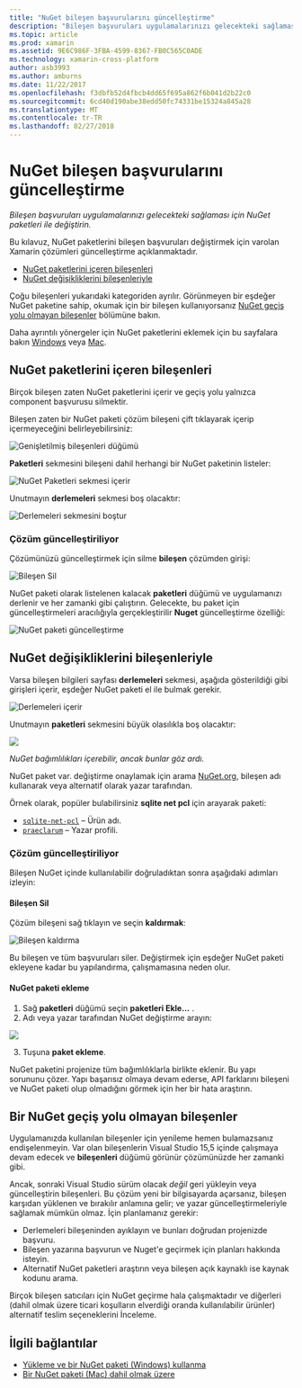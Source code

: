 ```yaml
---
title: "NuGet bileşen başvurularını güncelleştirme"
description: "Bileşen başvuruları uygulamalarınızı gelecekteki sağlaması için NuGet paketleri ile değiştirin."
ms.topic: article
ms.prod: xamarin
ms.assetid: 9E6C986F-3FBA-4599-8367-FB0C565C0ADE
ms.technology: xamarin-cross-platform
author: asb3993
ms.author: amburns
ms.date: 11/22/2017
ms.openlocfilehash: f3dbfb52d4fbcb4dd65f695a862f6b041d2b22c0
ms.sourcegitcommit: 6cd40d190abe38edd50fc74331be15324a845a28
ms.translationtype: MT
ms.contentlocale: tr-TR
ms.lasthandoff: 02/27/2018
---
```

# <a name="updating-component-references-to-nuget"></a>NuGet bileşen başvurularını güncelleştirme

_Bileşen başvuruları uygulamalarınızı gelecekteki sağlaması için NuGet paketleri ile değiştirin._

Bu kılavuz, NuGet paketlerini bileşen başvuruları değiştirmek için varolan Xamarin çözümleri güncelleştirme açıklanmaktadır.

- [NuGet paketlerini içeren bileşenleri](#contain)
- [NuGet değişikliklerini bileşenleriyle](#replace)

Çoğu bileşenleri yukarıdaki kategoriden ayrılır.
Görünmeyen bir eşdeğer NuGet paketine sahip, okumak için bir bileşen kullanıyorsanız [NuGet geçiş yolu olmayan bileşenler](#require-update) bölümüne bakın.

Daha ayrıntılı yönergeler için NuGet paketlerini eklemek için bu sayfalara bakın [Windows](https://docs.microsoft.com/nuget/quickstart/use-a-package) veya [Mac](https://docs.microsoft.com/visualstudio/mac/nuget-walkthrough).

<a name="contain" />

## <a name="components-that-contain-nuget-packages"></a>NuGet paketlerini içeren bileşenleri

Birçok bileşen zaten NuGet paketlerini içerir ve geçiş yolu yalnızca component başvurusu silmektir.

Bileşen zaten bir NuGet paketi çözüm bileşeni çift tıklayarak içerip içermeyeceğini belirleyebilirsiniz:

![Genişletilmiş bileşenleri düğümü](component-nuget-images/solution-sml.png)

**Paketleri** sekmesini bileşeni dahil herhangi bir NuGet paketinin listeler:

![NuGet Paketleri sekmesi içerir](component-nuget-images/packages-tab-sml.png)

Unutmayın **derlemeleri** sekmesi boş olacaktır:

![Derlemeleri sekmesini boştur](component-nuget-images/assemblies-tab-empty-sml.png)

### <a name="updating-the-solution"></a>Çözüm güncelleştiriliyor

Çözümünüzü güncelleştirmek için silme **bileşen** çözümden girişi:

![Bileşen Sil](component-nuget-images/delete-component-sml.png)

NuGet paketi olarak listelenen kalacak **paketleri** düğümü ve uygulamanızı derlenir ve her zamanki gibi çalıştırın. Gelecekte, bu paket için güncelleştirmeleri aracılığıyla gerçekleştirilir **Nuget** güncelleştirme özelliği:

![NuGet paketi güncelleştirme](component-nuget-images/nuget-update-sml.png)


<a name="replace" />

## <a name="components-with-nuget-replacements"></a>NuGet değişikliklerini bileşenleriyle

Varsa bileşen bilgileri sayfası **derlemeleri** sekmesi, aşağıda gösterildiği gibi girişleri içerir, eşdeğer NuGet paketi el ile bulmak gerekir.

![Derlemeleri içerir](component-nuget-images/assemblies-tab-sml.png)

Unutmayın **paketleri** sekmesini büyük olasılıkla boş olacaktır:

![](component-nuget-images/packages-tab-empty-sml.png)

_NuGet bağımlılıkları içerebilir, ancak bunlar göz ardı._


NuGet paket var. değiştirme onaylamak için arama [NuGet.org](https://www.nuget.org/packages), bileşen adı kullanarak veya alternatif olarak yazar tarafından.

Örnek olarak, popüler bulabilirsiniz **sqlite net pcl** için arayarak paketi:

- [`sqlite-net-pcl`](https://www.nuget.org/packages?q=sqlite-net-pcl) – Ürün adı.
- [`praeclarum`](https://www.nuget.org/packages?q=praeclarum) – Yazar profili.


### <a name="updating-the-solution"></a>Çözüm güncelleştiriliyor

Bileşen NuGet içinde kullanılabilir doğruladıktan sonra aşağıdaki adımları izleyin:

#### <a name="delete-the-component"></a>Bileşen Sil

Çözüm bileşeni sağ tıklayın ve seçin **kaldırmak**:

![Bileşen kaldırma](component-nuget-images/remove-component-sml.png)

Bu bileşen ve tüm başvuruları siler. Değiştirmek için eşdeğer NuGet paketi ekleyene kadar bu yapılandırma, çalışmamasına neden olur.

#### <a name="add-the-nuget-package"></a>NuGet paketi ekleme

1. Sağ **paketleri** düğümü seçin **paketleri Ekle...** .
2. Adı veya yazar tarafından NuGet değiştirme arayın:

  ![](component-nuget-images/nuget-search-sml.png)

3. Tuşuna **paket ekleme**.

NuGet paketini projenize tüm bağımlılıklarla birlikte eklenir.
Bu yapı sorununu çözer. Yapı başarısız olmaya devam ederse, API farklarını bileşeni ve NuGet paketi olup olmadığını görmek için her bir hata araştırın.

<a name="require-update" />

## <a name="components-without-a-nuget-migration-path"></a>Bir NuGet geçiş yolu olmayan bileşenler

Uygulamanızda kullanılan bileşenler için yenileme hemen bulamazsanız endişelenmeyin. Var olan bileşenlerin Visual Studio 15,5 içinde çalışmaya devam edecek ve **bileşenleri** düğümü görünür çözümünüzde her zamanki gibi.

Ancak, sonraki Visual Studio sürüm olacak _değil_ geri yükleyin veya güncelleştirin bileşenleri.
Bu çözüm yeni bir bilgisayarda açarsanız, bileşen karşıdan yüklenen ve bırakılır anlamına gelir; ve yazar güncelleştirmeleriyle sağlamak mümkün olmaz. İçin planlamanız gerekir:

* Derlemeleri bileşeninden ayıklayın ve bunları doğrudan projenizde başvuru.
* Bileşen yazarına başvurun ve Nuget'e geçirmek için planları hakkında isteyin.
* Alternatif NuGet paketleri araştırın veya bileşen açık kaynaklı ise kaynak kodunu arama.

Birçok bileşen satıcıları için NuGet geçirme hala çalışmaktadır ve diğerleri (dahil olmak üzere ticari koşulların elverdiği oranda kullanılabilir ürünler) alternatif teslim seçeneklerini İnceleme.


## <a name="related-links"></a>İlgili bağlantılar

- [Yükleme ve bir NuGet paketi (Windows) kullanma](https://docs.microsoft.com/nuget/quickstart/use-a-package)
- [Bir NuGet paketi (Mac) dahil olmak üzere](https://docs.microsoft.com/visualstudio/mac/nuget-walkthrough)
